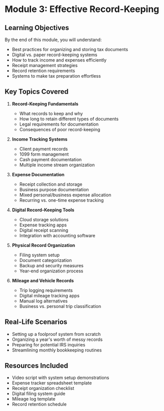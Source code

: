 # Module 3: Effective Record-Keeping

## Learning Objectives
By the end of this module, you will understand:
- Best practices for organizing and storing tax documents
- Digital vs. paper record-keeping systems
- How to track income and expenses efficiently
- Receipt management strategies
- Record retention requirements
- Systems to make tax preparation effortless

## Key Topics Covered

1. **Record-Keeping Fundamentals**
   - What records to keep and why
   - How long to retain different types of documents
   - Legal requirements for documentation
   - Consequences of poor record-keeping

2. **Income Tracking Systems**
   - Client payment records
   - 1099 form management
   - Cash payment documentation
   - Multiple income stream organization

3. **Expense Documentation**
   - Receipt collection and storage
   - Business purpose documentation
   - Mixed personal/business expense allocation
   - Recurring vs. one-time expense tracking

4. **Digital Record-Keeping Tools**
   - Cloud storage solutions
   - Expense tracking apps
   - Digital receipt scanning
   - Integration with accounting software

5. **Physical Record Organization**
   - Filing system setup
   - Document categorization
   - Backup and security measures
   - Year-end organization process

6. **Mileage and Vehicle Records**
   - Trip logging requirements
   - Digital mileage tracking apps
   - Manual log alternatives
   - Business vs. personal trip classification

## Real-Life Scenarios
- Setting up a foolproof system from scratch
- Organizing a year's worth of messy records
- Preparing for potential IRS inquiries
- Streamlining monthly bookkeeping routines

## Resources Included
- Video script with system setup demonstrations
- Expense tracker spreadsheet template
- Receipt organization checklist
- Digital filing system guide
- Mileage log template
- Record retention schedule